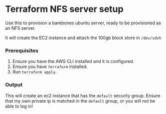 # Terraform NFS server setup

Use this to provision a barebones ubuntu server, ready to be provisioned as an NFS server.

It will create the EC2 instance and attach the 100gb block store in `/dev/sdvh`

### Prerequisites

1. Ensure you have the AWS CLI installed and it is configured.
1. Ensure you have `terraform` installed.
2. Run `terraform apply`.

### Output

This will create an ec2 instance that has the `default` security group.  Ensure that my own private ip is matched in the `default` group, or you will not be able to log in!
